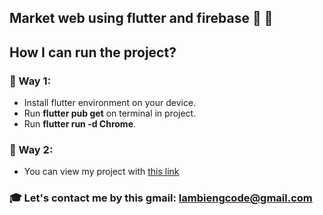 ## Market web using flutter and firebase :tada: :tada:

## How I can run the project?

### :rocket: Way 1:

- Install flutter environment on your device.
- Run **flutter pub get** on terminal in project.
- Run **flutter run -d Chrome**.

### :rocket: Way 2:

- You can view my project with [this link](https://mylife-5ce69.web.app/#/)

### :mortar_board: Let's contact me by this gmail: lambiengcode@gmail.com
